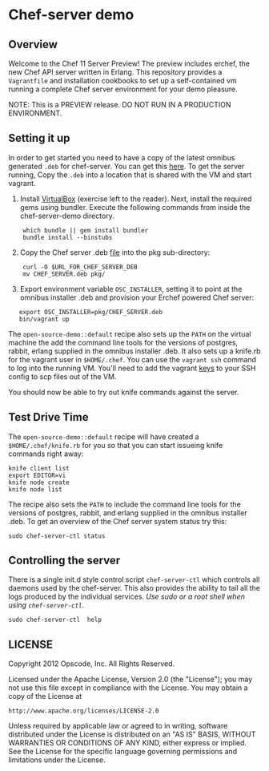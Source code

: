 Chef-server demo
================

Overview
--------

Welcome to the Chef 11 Server Preview! The preview includes erchef,
the new Chef API server written in Erlang. This repository provides
a `Vagrantfile` and installation cookbooks to set up a self-contained
vm running a complete Chef server environment for your demo pleasure.

NOTE: This is a PREVIEW release. DO NOT RUN IN A PRODUCTION ENVIRONMENT.

Setting it up
-------------

In order to get started you need to have a copy of the latest omnibus
generated `.deb` for chef-server. You can get this [here](http://wiki.opscode.com/display/chef/Chef+11+Server+Preview).
To get the server running, Copy the `.deb` into a location that is shared with the VM and
start vagrant.

1. Install [VirtualBox](https://www.virtualbox.org/wiki/Downloads) (exercise left to
   the reader). Next, install the required gems using bundler. Execute the following
   commands from inside the chef-server-demo directory.
```
    which bundle || gem install bundler
    bundle install --binstubs
```
2. Copy the Chef server .deb [file](http://wiki.opscode.com) into the pkg
   sub-directory:
```
    curl -O $URL_FOR_CHEF_SERVER_DEB
    mv CHEF_SERVER.deb pkg/
```
3. Export environment variable `OSC_INSTALLER`, setting it to point at
   the omnibus installer .deb and provision your Erchef powered Chef server:
```
   export OSC_INSTALLER=pkg/CHEF_SERVER.deb
   bin/vagrant up
```

The `open-source-demo::default` recipe also sets up the `PATH` on the virtual machine
the add the command line tools for the versions of postgres, rabbit, erlang supplied in
the omnibus installer .deb. It also sets up a knife.rb for the vagrant user in `$HOME/.chef`.
You can use the `vagrant ssh` command to log into the running VM. You'll need to add
the vagrant [keys](https://github.com/mitchellh/vagrant/tree/master/keys) to your SSH config to scp
files out of the VM.

You should now be able to try out knife commands against the server.

Test Drive Time
---------------

The `open-source-demo::default` recipe will have created a
`$HOME/.chef/knife.rb` for you so that you can start issueing knife
commands right away:

    knife client list
    export EDITOR=vi
    knife node create
    knife node list

The recipe also sets the `PATH` to include the command line tools for
the versions of postgres, rabbit, and erlang supplied in the omnibus
installer .deb. To get an overview of the Chef server system status
try this:

    sudo chef-server-ctl status

Controlling the server
-----------------------

There is a single init.d style control script `chef-server-ctl` which
controls all daemons used by the chef-server. This also provides the
ability to tail all the logs produced by the individual services. *Use
sudo or a root shell when using `chef-server-ctl`*.

    sudo chef-server-ctl  help



LICENSE
-------

Copyright 2012 Opscode, Inc. All Rights Reserved.

Licensed under the Apache License, Version 2.0 (the "License"); you may
not use this file except in compliance with the License. You may obtain
a copy of the License at

    http://www.apache.org/licenses/LICENSE-2.0

Unless required by applicable law or agreed to in writing, software
distributed under the License is distributed on an "AS IS" BASIS,
WITHOUT WARRANTIES OR CONDITIONS OF ANY KIND, either express or implied.
See the License for the specific language governing permissions and limitations
under the License.
